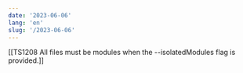 ```yaml
---
date: '2023-06-06'
lang: 'en'
slug: '/2023-06-06'
---
```


[[TS1208 All files must be modules when the --isolatedModules flag is provided.]]
